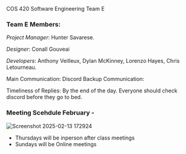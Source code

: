 COS 420 Software Engineering Team E

### Team E Members: 

_Project Manager_: Hunter Savarese.

_Designer_: Conall Gouveai

_Developers_: Anthony Veilleux, Dylan McKinney, Lorenzo Hayes, Chris Letourneau.

Main Communication: Discord
Backup Communication: 

Timeliness of Replies: By the end of the day. Everyone should check discord before they go to bed.
### Meeting Scehdule February - 
 
![Screenshot 2025-02-13 172924](https://github.com/user-attachments/assets/abf9ac27-1dff-4f1e-9d3e-5cb6f0776e7c)

- Thursdays will be inperson after class meetings
- Sundays will be Online meetings
